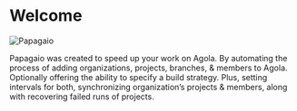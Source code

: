 # Welcome

![Papagaio](/images/papagaio-full.png "Papagaio")

Papagaio was created to speed up your work on Agola. By automating the process of adding organizations, projects, branches, & members to Agola. Optionally offering the ability to specify a build strategy. Plus, setting intervals for both, synchronizing organization’s projects & members, along with recovering failed runs of projects.